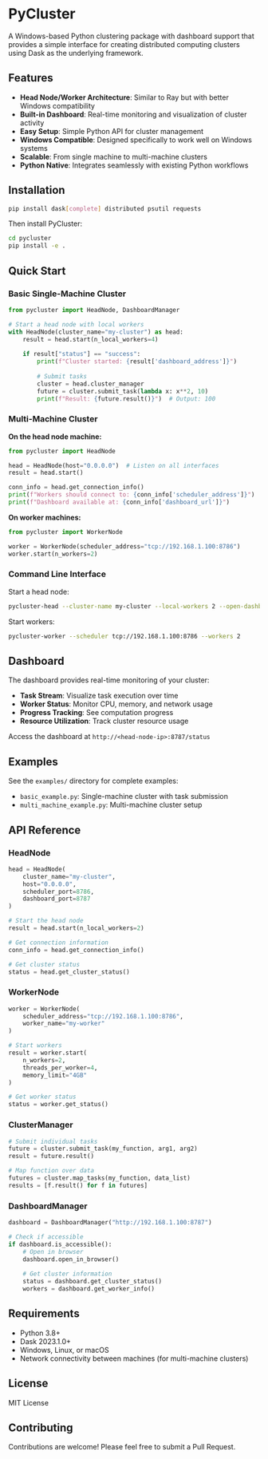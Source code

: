 # PyCluster

A Windows-based Python clustering package with dashboard support that provides a simple interface for creating distributed computing clusters using Dask as the underlying framework.

## Features

- **Head Node/Worker Architecture**: Similar to Ray but with better Windows compatibility
- **Built-in Dashboard**: Real-time monitoring and visualization of cluster activity
- **Easy Setup**: Simple Python API for cluster management
- **Windows Compatible**: Designed specifically to work well on Windows systems
- **Scalable**: From single machine to multi-machine clusters
- **Python Native**: Integrates seamlessly with existing Python workflows

## Installation

```bash
pip install dask[complete] distributed psutil requests
```

Then install PyCluster:

```bash
cd pycluster
pip install -e .
```

## Quick Start

### Basic Single-Machine Cluster

```python
from pycluster import HeadNode, DashboardManager

# Start a head node with local workers
with HeadNode(cluster_name="my-cluster") as head:
    result = head.start(n_local_workers=4)
    
    if result["status"] == "success":
        print(f"Cluster started: {result['dashboard_address']}")
        
        # Submit tasks
        cluster = head.cluster_manager
        future = cluster.submit_task(lambda x: x**2, 10)
        print(f"Result: {future.result()}")  # Output: 100
```

### Multi-Machine Cluster

**On the head node machine:**

```python
from pycluster import HeadNode

head = HeadNode(host="0.0.0.0")  # Listen on all interfaces
result = head.start()

conn_info = head.get_connection_info()
print(f"Workers should connect to: {conn_info['scheduler_address']}")
print(f"Dashboard available at: {conn_info['dashboard_url']}")
```

**On worker machines:**

```python
from pycluster import WorkerNode

worker = WorkerNode(scheduler_address="tcp://192.168.1.100:8786")
worker.start(n_workers=2)
```

### Command Line Interface

Start a head node:
```bash
pycluster-head --cluster-name my-cluster --local-workers 2 --open-dashboard
```

Start workers:
```bash
pycluster-worker --scheduler tcp://192.168.1.100:8786 --workers 2
```

## Dashboard

The dashboard provides real-time monitoring of your cluster:

- **Task Stream**: Visualize task execution over time
- **Worker Status**: Monitor CPU, memory, and network usage
- **Progress Tracking**: See computation progress
- **Resource Utilization**: Track cluster resource usage

Access the dashboard at `http://<head-node-ip>:8787/status`

## Examples

See the `examples/` directory for complete examples:

- `basic_example.py`: Single-machine cluster with task submission
- `multi_machine_example.py`: Multi-machine cluster setup

## API Reference

### HeadNode

```python
head = HeadNode(
    cluster_name="my-cluster",
    host="0.0.0.0",
    scheduler_port=8786,
    dashboard_port=8787
)

# Start the head node
result = head.start(n_local_workers=2)

# Get connection information
conn_info = head.get_connection_info()

# Get cluster status
status = head.get_cluster_status()
```

### WorkerNode

```python
worker = WorkerNode(
    scheduler_address="tcp://192.168.1.100:8786",
    worker_name="my-worker"
)

# Start workers
result = worker.start(
    n_workers=2,
    threads_per_worker=4,
    memory_limit="4GB"
)

# Get worker status
status = worker.get_status()
```

### ClusterManager

```python
# Submit individual tasks
future = cluster.submit_task(my_function, arg1, arg2)
result = future.result()

# Map function over data
futures = cluster.map_tasks(my_function, data_list)
results = [f.result() for f in futures]
```

### DashboardManager

```python
dashboard = DashboardManager("http://192.168.1.100:8787")

# Check if accessible
if dashboard.is_accessible():
    # Open in browser
    dashboard.open_in_browser()
    
    # Get cluster information
    status = dashboard.get_cluster_status()
    workers = dashboard.get_worker_info()
```

## Requirements

- Python 3.8+
- Dask 2023.1.0+
- Windows, Linux, or macOS
- Network connectivity between machines (for multi-machine clusters)

## License

MIT License

## Contributing

Contributions are welcome! Please feel free to submit a Pull Request.

